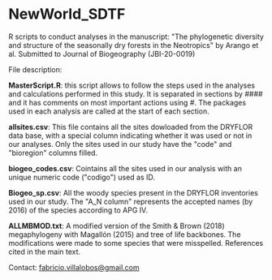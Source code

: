 # NewWorld_SDTF
R scripts to conduct analyses in the manuscript: "The phylogenetic diversity and structure of the seasonally dry forests in the Neotropics" by Arango et al. Submitted to Journal of Biogeography (JBI-20-0019)

File description: 

**MasterScript.R**: this script allows to follow the steps used in the analyses and calculations performed in this study. It is separated in sections by #### and it has comments on most important actions using #. The packages used in each analysis are called at the start of each section.


**allsites.csv**: This file contains all the sites dowloaded from the DRYFLOR data base, with a special column indicating whether it was used or not in our analyses. Only the sites used in our study have the "code" and "bioregion" columns filled.

**biogeo_codes.csv**: Cointains all the sites used in our analysis with an unique numeric code ("codigo") used as ID. 

**Biogeo_sp.csv**: All the woody species present in the DRYFLOR inventories used in our study. The "A_N column" represents the accepted names (by 2016) of the species according to APG IV.

**ALLMBMOD.txt**: A modified version of the Smith & Brown (2018) megaphylogeny with Magallón (2015) and tree of life backbones. The modifications were made to some species that were misspelled. References cited in the main text.

Contact: fabricio.villalobos@gmail.com
